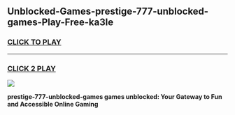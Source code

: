 
## Unblocked-Games-prestige-777-unblocked-games-Play-Free-ka3le
<h3>
<a href="https://premium76.site?title=prestige-777-unblocked-games&ref=18A1">CLICK TO PLAY</a></h3>
<hr>

<h3>
<a href="https://premium76.site?title=prestige-777-unblocked-games&ref=18A1">CLICK 2 PLAY</a>
  
</h3>

<a href="https://premium76.site?title=prestige-777-unblocked-games&ref=18A1"><img src="https://clearcache.store/games.png"></a>


**prestige-777-unblocked-games games unblocked: Your Gateway to Fun and Accessible Online Gaming**
